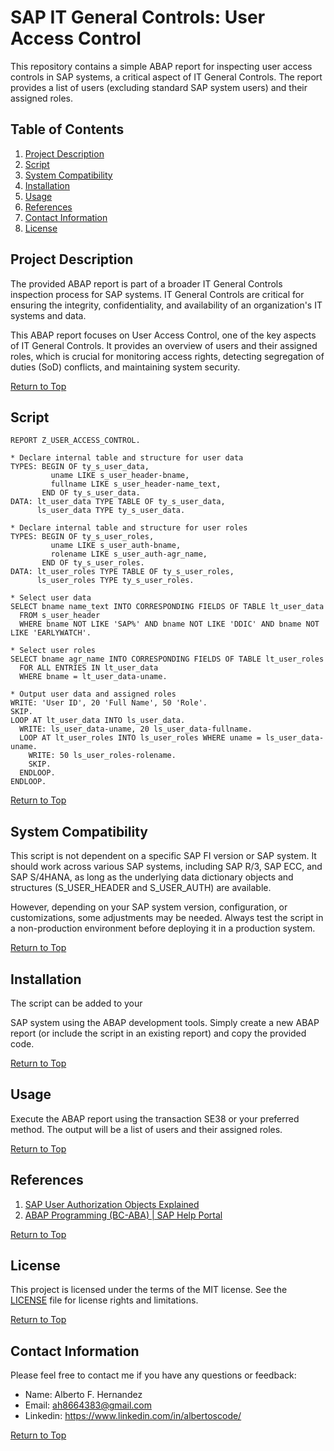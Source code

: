 # SAP IT General Controls: User Access Control

This repository contains a simple ABAP report for inspecting user access controls in SAP systems, a critical aspect of IT General Controls. The report provides a list of users (excluding standard SAP system users) and their assigned roles.

## Table of Contents

1. [Project Description](#project-description)
2. [Script](#script)
3. [System Compatibility](#system-compatibility)
4. [Installation](#installation)
5. [Usage](#usage)
6. [References](#references)
7. [Contact Information](#contact-information)
8. [License](#license)

## Project Description

The provided ABAP report is part of a broader IT General Controls inspection process for SAP systems. IT General Controls are critical for ensuring the integrity, confidentiality, and availability of an organization's IT systems and data.

This ABAP report focuses on User Access Control, one of the key aspects of IT General Controls. It provides an overview of users and their assigned roles, which is crucial for monitoring access rights, detecting segregation of duties (SoD) conflicts, and maintaining system security.

[Return to Top](#sap-it-general-controls-user-access-control)

## Script

```abap
REPORT Z_USER_ACCESS_CONTROL.

* Declare internal table and structure for user data
TYPES: BEGIN OF ty_s_user_data,
         uname LIKE s_user_header-bname,
         fullname LIKE s_user_header-name_text,
       END OF ty_s_user_data.
DATA: lt_user_data TYPE TABLE OF ty_s_user_data,
      ls_user_data TYPE ty_s_user_data.

* Declare internal table and structure for user roles
TYPES: BEGIN OF ty_s_user_roles,
         uname LIKE s_user_auth-bname,
         rolename LIKE s_user_auth-agr_name,
       END OF ty_s_user_roles.
DATA: lt_user_roles TYPE TABLE OF ty_s_user_roles,
      ls_user_roles TYPE ty_s_user_roles.

* Select user data
SELECT bname name_text INTO CORRESPONDING FIELDS OF TABLE lt_user_data
  FROM s_user_header
  WHERE bname NOT LIKE 'SAP%' AND bname NOT LIKE 'DDIC' AND bname NOT LIKE 'EARLYWATCH'.
 
* Select user roles
SELECT bname agr_name INTO CORRESPONDING FIELDS OF TABLE lt_user_roles
  FOR ALL ENTRIES IN lt_user_data
  WHERE bname = lt_user_data-uname.

* Output user data and assigned roles
WRITE: 'User ID', 20 'Full Name', 50 'Role'.
SKIP.
LOOP AT lt_user_data INTO ls_user_data.
  WRITE: ls_user_data-uname, 20 ls_user_data-fullname.
  LOOP AT lt_user_roles INTO ls_user_roles WHERE uname = ls_user_data-uname.
    WRITE: 50 ls_user_roles-rolename.
    SKIP.
  ENDLOOP.
ENDLOOP.
```

[Return to Top](#sap-it-general-controls-user-access-control)

## System Compatibility

This script is not dependent on a specific SAP FI version or SAP system. It should work across various SAP systems, including SAP R/3, SAP ECC, and SAP S/4HANA, as long as the underlying data dictionary objects and structures (S_USER_HEADER and S_USER_AUTH) are available.

However, depending on your SAP system version, configuration, or customizations, some adjustments may be needed. Always test the script in a non-production environment before deploying it in a production system.

[Return to Top](#sap-it-general-controls-user-access-control)

## Installation

The script can be added to your

 SAP system using the ABAP development tools. Simply create a new ABAP report (or include the script in an existing report) and copy the provided code.

[Return to Top](#sap-it-general-controls-user-access-control)

## Usage

Execute the ABAP report using the transaction SE38 or your preferred method. The output will be a list of users and their assigned roles.

[Return to Top](#sap-it-general-controls-user-access-control)

## References

1. [SAP User Authorization Objects Explained](https://blogs.sap.com/2014/09/02/user-authorizations-objects-explained/)
2. [ABAP Programming (BC-ABA) | SAP Help Portal](https://help.sap.com/viewer/c238d694b825421f940829321ffa326a/7.5.11/en-US)

[Return to Top](#sap-it-general-controls-user-access-control)

## License

This project is licensed under the terms of the MIT license. See the [LICENSE](LICENSE) file for license rights and limitations.

[Return to Top](#sap-it-general-controls-user-access-control)

## Contact Information

Please feel free to contact me if you have any questions or feedback:

- Name: Alberto F. Hernandez
- Email: ah8664383@gmail.com
- Linkedin: https://www.linkedin.com/in/albertoscode/

[Return to Top](#sap-it-general-controls-user-access-control)
